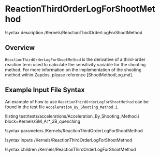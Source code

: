 # ReactionThirdOrderLogForShootMethod

!syntax description /Kernels/ReactionThirdOrderLogForShootMethod

## Overview

`ReactionThirdOrderLogForShootMethod` is the derivative of a third-order reaction term used to calculate the sensitivity variable for the shooting method. For more information on the implementation of the shooting method within Zapdos, please reference [ShootMethodLog.md].

## Example Input File Syntax

An example of how to use `ReactionThirdOrderLogForShootMethod` can be found in the
test file `Acceleration_By_Shooting_Method.i`.

!listing test/tests/accelerations/Acceleration_By_Shooting_Method.i block=Kernels/SM_Ar*_3B_quenching

!syntax parameters /Kernels/ReactionThirdOrderLogForShootMethod

!syntax inputs /Kernels/ReactionThirdOrderLogForShootMethod

!syntax children /Kernels/ReactionThirdOrderLogForShootMethod
